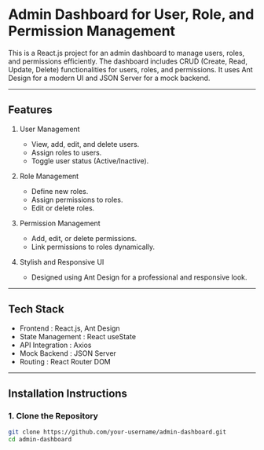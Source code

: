 # Admin Dashboard for User, Role, and Permission Management

This is a React.js project for an admin dashboard to manage users, roles, and permissions efficiently. The dashboard includes CRUD (Create, Read, Update, Delete) functionalities for users, roles, and permissions. It uses Ant Design for a modern UI and JSON Server for a mock backend.

---

## Features
1. User Management
   - View, add, edit, and delete users.
   - Assign roles to users.
   - Toggle user status (Active/Inactive).

2. Role Management
   - Define new roles.
   - Assign permissions to roles.
   - Edit or delete roles.

3. Permission Management
   - Add, edit, or delete permissions.
   - Link permissions to roles dynamically.

4. Stylish and Responsive UI
   - Designed using Ant Design for a professional and responsive look.

---

## Tech Stack
- Frontend : React.js, Ant Design
- State Management : React useState
- API Integration : Axios
- Mock Backend : JSON Server
- Routing : React Router DOM

---

## Installation Instructions

### 1. Clone the Repository
```bash
git clone https://github.com/your-username/admin-dashboard.git
cd admin-dashboard
